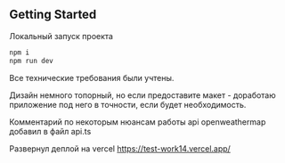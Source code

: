 ## Getting Started
Локальный запуск проекта

```bash
npm i 
npm run dev
```

Все технические требования были учтены. </br>

Дизайн немного топорный, но если предоставите макет - доработаю приложение под него в точности, если будет необходимость. </br>

Комментарий по некоторым нюансам работы api openweathermap добавил в файл api.ts  </br>

Развернул деплой на vercel https://test-work14.vercel.app/
